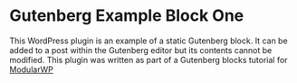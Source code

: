 # Gutenberg Example Block One

This WordPress plugin is an example of a static Gutenberg block. It can be added to a post within the Gutenberg editor but its contents cannot be modified. This plugin was written as part of a Gutenberg blocks tutorial for [ModularWP](https://modularwp.com/)